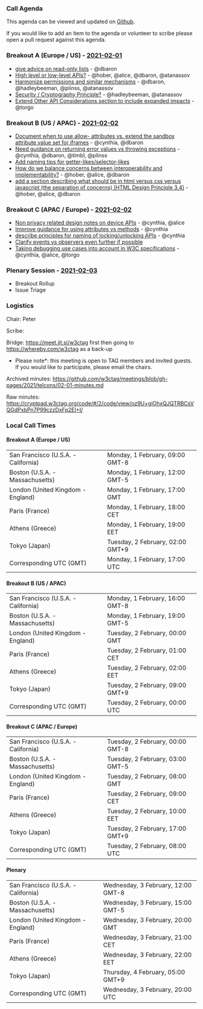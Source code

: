 ### Call Agenda

This agenda can be viewed and updated on [Github](https://github.com/w3ctag/meetings/blob/gh-pages/2021/telcons/02-01-agenda.md).

If you would like to add an item to the agenda or volunteer to scribe please open a pull request against this agenda.

### Breakout A (Europe / US) - [2021-02-01](https://www.timeanddate.com/worldclock/converter.html?iso=20210201T170000&p1=224&p2=43&p3=136&p4=195&p5=26&p6=248&p7=240)

* [give advice on read-only lists](https://github.com/w3ctag/design-principles/issues/50) - @dbaron
* [High level or low-level APIs?](https://github.com/w3ctag/design-principles/issues/117) - @hober, @alice, @dbaron, @atanassov
* [Harmonize permissions and similar mechanisms](https://github.com/w3ctag/design-principles/issues/144) - @dbaron, @hadleybeeman, @plinss, @atanassov
* [Security / Cryptography Principle?](https://github.com/w3ctag/design-principles/issues/185) - @hadleybeeman, @atanassov
* [Extend Other API Considerations section to include expanded impacts](https://github.com/w3ctag/design-principles/issues/212) - @torgo

### Breakout B (US / APAC) - [2021-02-02](https://www.timeanddate.com/worldclock/converter.html?iso=20210202T000000&p1=224&p2=43&p3=136&p4=195&p5=26&p6=248&p7=240)

* [Document when to use allow- attributes vs. extend the sandbox attribute value set for iframes](https://github.com/w3ctag/design-principles/issues/41) - @cynthia, @dbaron
* [Need guidance on returning error values vs throwing exceptions](https://github.com/w3ctag/design-principles/issues/55) - @cynthia, @dbaron, @timbl, @plinss
* [Add naming tips for getter-likes/selector-likes](https://github.com/w3ctag/design-principles/issues/136)
* [How do we balance concerns between interoperability and implementability?](https://github.com/w3ctag/design-principles/issues/142) - @hober, @alice, @dbaron
* [add a section describing what should be in html versus css versus javascript (the separation of concerns) (HTML Design Principle 3.4)](https://github.com/w3ctag/design-principles/issues/169) - @hober, @alice, @dbaron

### Breakout C (APAC / Europe) - [2021-02-02](https://www.timeanddate.com/worldclock/converter.html?iso=20210202T080000&p1=224&p2=43&p3=136&p4=195&p5=26&p6=248&p7=240)

* [Non privacy related design notes on device APIs](https://github.com/w3ctag/design-principles/issues/39) - @cynthia, @alice
* [Improve guidance for using attributes vs methods](https://github.com/w3ctag/design-principles/issues/70) - @cynthia
* [describe principles for naming of locking/unlocking APIs](https://github.com/w3ctag/design-principles/issues/85) - @cynthia
* [Clarify events vs observers even further if possible](https://github.com/w3ctag/design-principles/issues/127)
* [Taking debugging use cases into account in W3C specifications](https://github.com/w3ctag/design-principles/issues/156) - @cynthia, @alice, @torgo

### Plenary Session - [2021-02-03](https://www.timeanddate.com/worldclock/converter.html?iso=20210203T200000&p1=224&p2=43&p3=136&p4=195&p5=26&p6=248&p7=240)

* Breakout Rollup
* Issue Triage

### Logistics

Chair: Peter

Scribe:

Bridge: https://meet.jit.si/w3ctag first then going to https://whereby.com/w3ctag as a back-up

* Please note*: this meeting is open to TAG members and invited guests. If you would like to participate, please email the chairs.

Archived minutes: https://github.com/w3ctag/meetings/blob/gh-pages/2021/telcons/02-01-minutes.md

Raw minutes: https://cryptpad.w3ctag.org/code/#/2/code/view/oz9U+giOhxQJQTRBCsVQGdPxbPn7P99czzDxFp2EI+I/


### Local Call Times

#### Breakout A (Europe / US)

<table>
<tr><td> San Francisco (U.S.A. - California) <td> Monday, 1 February, 09:00 GMT-8</td></tr>
<tr><td> Boston (U.S.A. - Massachusetts) <td> Monday, 1 February, 12:00 GMT-5</td></tr>
<tr><td> London (United Kingdom - England) <td> Monday, 1 February, 17:00 GMT</td></tr>
<tr><td> Paris (France) <td> Monday, 1 February, 18:00 CET</td></tr>
<tr><td> Athens (Greece) <td> Monday, 1 February, 19:00 EET</td></tr>
<tr><td> Tokyo (Japan) <td> Tuesday, 2 February, 02:00 GMT+9</td></tr>
<tr><td> Corresponding UTC (GMT) <td> Monday, 1 February, 17:00 UTC</td></tr>
</table>

#### Breakout B (US / APAC)

<table>
<tr><td> San Francisco (U.S.A. - California) <td> Monday, 1 February, 16:00 GMT-8</td></tr>
<tr><td> Boston (U.S.A. - Massachusetts) <td> Monday, 1 February, 19:00 GMT-5</td></tr>
<tr><td> London (United Kingdom - England) <td> Tuesday, 2 February, 00:00 GMT</td></tr>
<tr><td> Paris (France) <td> Tuesday, 2 February, 01:00 CET</td></tr>
<tr><td> Athens (Greece) <td> Tuesday, 2 February, 02:00 EET</td></tr>
<tr><td> Tokyo (Japan) <td> Tuesday, 2 February, 09:00 GMT+9</td></tr>
<tr><td> Corresponding UTC (GMT) <td> Tuesday, 2 February, 00:00 UTC</td></tr>
</table>

#### Breakout C (APAC / Europe)

<table>
<tr><td> San Francisco (U.S.A. - California) <td> Tuesday, 2 February, 00:00 GMT-8</td></tr>
<tr><td> Boston (U.S.A. - Massachusetts) <td> Tuesday, 2 February, 03:00 GMT-5</td></tr>
<tr><td> London (United Kingdom - England) <td> Tuesday, 2 February, 08:00 GMT</td></tr>
<tr><td> Paris (France) <td> Tuesday, 2 February, 09:00 CET</td></tr>
<tr><td> Athens (Greece) <td> Tuesday, 2 February, 10:00 EET</td></tr>
<tr><td> Tokyo (Japan) <td> Tuesday, 2 February, 17:00 GMT+9</td></tr>
<tr><td> Corresponding UTC (GMT) <td> Tuesday, 2 February, 08:00 UTC</td></tr>
</table>

#### Plenary

<table>
<tr><td> San Francisco (U.S.A. - California) <td> Wednesday, 3 February, 12:00 GMT-8</td></tr>
<tr><td> Boston (U.S.A. - Massachusetts) <td> Wednesday, 3 February, 15:00 GMT-5</td></tr>
<tr><td> London (United Kingdom - England) <td> Wednesday, 3 February, 20:00 GMT</td></tr>
<tr><td> Paris (France) <td> Wednesday, 3 February, 21:00 CET</td></tr>
<tr><td> Athens (Greece) <td> Wednesday, 3 February, 22:00 EET</td></tr>
<tr><td> Tokyo (Japan) <td> Thursday, 4 February, 05:00 GMT+9</td></tr>
<tr><td> Corresponding UTC (GMT) <td> Wednesday, 3 February, 20:00 UTC</td></tr>
</table>
